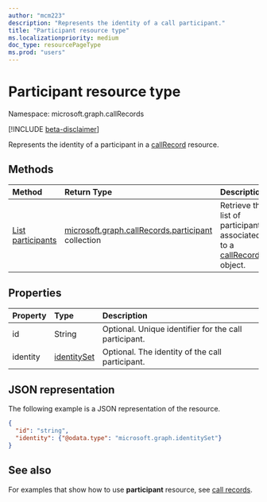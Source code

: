 ```yaml
---
author: "mcm223"
description: "Represents the identity of a call participant."
title: "Participant resource type"
ms.localizationpriority: medium
doc_type: resourcePageType
ms.prod: "users"
---
```

# Participant resource type

Namespace: microsoft.graph.callRecords

[!INCLUDE [beta-disclaimer](../../includes/beta-disclaimer.md)]

Represents the identity of a participant in a [callRecord](callrecords-callrecord.md) resource.

## Methods
| Method          | Return Type                                                                                     | Description                                                   |
|:----------------|:------------------------------------------------------------------------------------------------|:--------------------------------------------------------------|
| [List participants](../api/callrecords-participant-list.md)|[microsoft.graph.callRecords.participant](callrecords-participant.md) collection|Retrieve the list of participants associated to a [callRecord](callrecords-callrecord.md) object.|


## Properties

| Property    | Type                          | Description                                               |
|:------------|:------------------------------|:----------------------------------------------------------|
| id          | String                        | Optional. Unique identifier for the call participant.     |
| identity    | [identitySet](identityset.md) | Optional. The identity of the call participant.           |


## JSON representation

The following example is a JSON representation of the resource.

<!-- {
  "blockType": "resource",
  "@odata.type": "microsoft.graph.callRecords.participant",
  "optionalProperties": [
    "id",
    "identity"
  ],
  "openType": true
} -->
```json
{
  "id": "string",
  "identity": {"@odata.type": "microsoft.graph.identitySet"}
}
```

## See also

For examples that show how to use **participant** resource, see [call records](callrecords-callrecord.md).